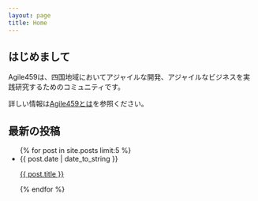```yaml
---
layout: page
title: Home
---
```


## はじめまして

Agile459は、四国地域においてアジャイルな開発、アジャイルなビジネスを実践研究するためのコミュニティです。

詳しい情報は[Agile459とは](about.html)を参照ください。

## 最新の投稿

<ul>
  {% for post in site.posts limit:5 %}
    <li>
      {{ post.date | date_to_string }}
      <a href="{{ post.url }}">
        <p>{{ post.title }}</p>
      </a>
    </li>
  {% endfor %}
</ul>
